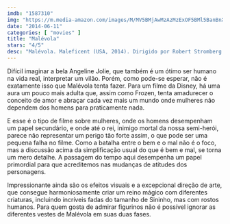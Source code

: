 ```yaml
---
imdb: "1587310"
img: "https://m.media-amazon.com/images/M/MV5BMjAwMzAzMzExOF5BMl5BanBnXkFtZTgwOTcwMDA5MTE@._V1_SY150_CR0,0,101,150_.jpg"
date: "2014-06-11"
categories: [ "movies" ]
title: "Malévola"
stars: "4/5"
desc: "Malévola. Maleficent (USA, 2014). Dirigido por Robert Stromberg. Escrito por Linda Woolverton, Charles Perrault, Erdman Penner, Joe Rinaldi, Winston Hibler, Bill Peet, Ted Sears, Ralph Wright, Milt Banta. Com Angelina Jolie, Elle Fanning, Sharlto Copley, Lesley Manville, Imelda Staunton, Juno Temple, Sam Riley, Brenton Thwaites, Kenneth Cranham."
---
```

Difícil imaginar a bela Angeline Jolie, que também é um ótimo ser humano na vida real, interpretar um vilão. Porém, como pode-se esperar, não é exatamente isso que Malévola tenta fazer. Para um filme da Disney, há uma aura um pouco mais adulta que, assim como Frozen, tenta amadurecer o conceito de amor e abraçar cada vez mais um mundo onde mulheres não dependem dos homens para praticamente nada.

E esse é o tipo de filme sobre mulheres, onde os homens desempenham um papel secundário, e onde até o rei, inimigo mortal da nossa semi-herói, parece não representar um perigo tão forte assim, o que pode ser uma pequena falha no filme. Como a batalha entre o bem e o mal não é o foco, mas a discussão acima da simplificação usual do que é bem e mal, se torna um mero detalhe. A passagem do tempo aqui desempenha um papel primordial para que acreditemos nas mudanças de atitudes dos personagens.

Impressionante ainda são os efeitos visuais e a excepcional direção de arte, que consegue harmoniosamente criar um reino mágico com diferentes criaturas, incluindo incríveis fadas do tamanho de Sininho, mas com rostos humanos. Para quem gosta de admirar figurinos não é possível ignorar as diferentes vestes de Malévola em suas duas fases.
